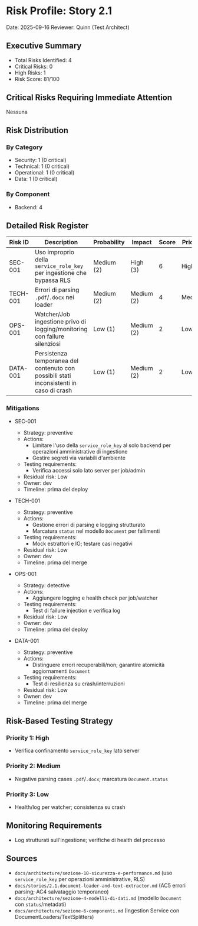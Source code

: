 # Risk Profile: Story 2.1

Date: 2025-09-16
Reviewer: Quinn (Test Architect)

## Executive Summary

- Total Risks Identified: 4
- Critical Risks: 0
- High Risks: 1
- Risk Score: 81/100

## Critical Risks Requiring Immediate Attention

Nessuna

## Risk Distribution

### By Category

- Security: 1 (0 critical)
- Technical: 1 (0 critical)
- Operational: 1 (0 critical)
- Data: 1 (0 critical)

### By Component

- Backend: 4

## Detailed Risk Register

| Risk ID  | Description                                                                                 | Probability | Impact     | Score | Priority |
| -------- | ------------------------------------------------------------------------------------------- | ----------- | ---------- | ----- | -------- |
| SEC-001  | Uso improprio della `service_role_key` per ingestione che bypassa RLS                      | Medium (2)  | High (3)   | 6     | High     |
| TECH-001 | Errori di parsing `.pdf`/`.docx` nei loader                                                | Medium (2)  | Medium (2) | 4     | Medium   |
| OPS-001  | Watcher/Job ingestione privo di logging/monitoring con failure silenziosi                  | Low (1)     | Medium (2) | 2     | Low      |
| DATA-001 | Persistenza temporanea del contenuto con possibili stati inconsistenti in caso di crash    | Low (1)     | Medium (2) | 2     | Low      |

### Mitigations

- SEC-001
  - Strategy: preventive
  - Actions:
    - Limitare l'uso della `service_role_key` al solo backend per operazioni amministrative di ingestione
    - Gestire segreti via variabili d'ambiente
  - Testing requirements:
    - Verifica accessi solo lato server per job/admin
  - Residual risk: Low
  - Owner: dev
  - Timeline: prima del deploy

- TECH-001
  - Strategy: preventive
  - Actions:
    - Gestione errori di parsing e logging strutturato
    - Marcatura `status` nel modello `Document` per fallimenti
  - Testing requirements:
    - Mock estrattori e IO; testare casi negativi
  - Residual risk: Low
  - Owner: dev
  - Timeline: prima del merge

- OPS-001
  - Strategy: detective
  - Actions:
    - Aggiungere logging e health check per job/watcher
  - Testing requirements:
    - Test di failure injection e verifica log
  - Residual risk: Low
  - Owner: dev
  - Timeline: prima del deploy

- DATA-001
  - Strategy: preventive
  - Actions:
    - Distinguere errori recuperabili/non; garantire atomicità aggiornamenti `Document`
  - Testing requirements:
    - Test di resilienza su crash/interruzioni
  - Residual risk: Low
  - Owner: dev
  - Timeline: prima del merge

## Risk-Based Testing Strategy

### Priority 1: High
- Verifica confinamento `service_role_key` lato server

### Priority 2: Medium
- Negative parsing cases `.pdf`/`.docx`; marcatura `Document.status`

### Priority 3: Low
- Health/log per watcher; consistenza su crash

## Monitoring Requirements

- Log strutturati sull'ingestione; verifiche di health del processo

## Sources

- `docs/architecture/sezione-10-sicurezza-e-performance.md` (uso `service_role_key` per operazioni amministrative, RLS)
- `docs/stories/2.1.document-loader-and-text-extractor.md` (AC5 errori parsing; AC4 salvataggio temporaneo)
- `docs/architecture/sezione-4-modelli-di-dati.md` (modello `Document` con `status`/metadati)
- `docs/architecture/sezione-6-componenti.md` (Ingestion Service con DocumentLoaders/TextSplitters)
